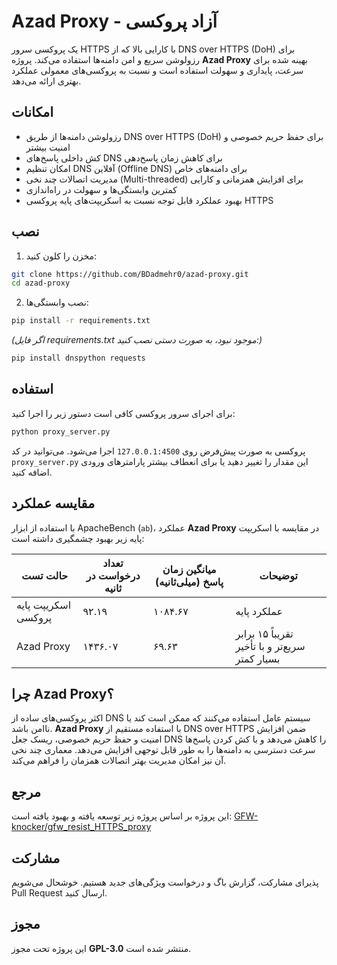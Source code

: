 # Azad Proxy - آزاد پروکسی

یک پروکسی سرور HTTPS با کارایی بالا که از DNS over HTTPS (DoH) برای رزولوشن سریع و امن دامنه‌ها استفاده می‌کند. پروژه **Azad Proxy** بهینه شده برای سرعت، پایداری و سهولت استفاده است و نسبت به پروکسی‌های معمولی عملکرد بهتری ارائه می‌دهد.


## امکانات

* رزولوشن دامنه‌ها از طریق DNS over HTTPS (DoH) برای حفظ حریم خصوصی و امنیت بیشتر
* کش داخلی پاسخ‌های DNS برای کاهش زمان پاسخ‌دهی
* امکان تنظیم DNS آفلاین (Offline DNS) برای دامنه‌های خاص
* مدیریت اتصالات چند نخی (Multi-threaded) برای افزایش همزمانی و کارایی
* کمترین وابستگی‌ها و سهولت در راه‌اندازی
* بهبود عملکرد قابل توجه نسبت به اسکریپت‌های پایه پروکسی HTTPS

## نصب

1. مخزن را کلون کنید:

```bash
git clone https://github.com/BDadmehr0/azad-proxy.git
cd azad-proxy
```

2. نصب وابستگی‌ها:
```bash
pip install -r requirements.txt
```

*(اگر فایل requirements.txt موجود نبود، به صورت دستی نصب کنید:)*

```bash
pip install dnspython requests
```

## استفاده

برای اجرای سرور پروکسی کافی است دستور زیر را اجرا کنید:

```bash
python proxy_server.py
```

پروکسی به صورت پیش‌فرض روی `127.0.0.1:4500` اجرا می‌شود. می‌توانید در کد `proxy_server.py` این مقدار را تغییر دهید یا برای انعطاف بیشتر پارامترهای ورودی اضافه کنید.


## مقایسه عملکرد

با استفاده از ابزار ApacheBench (`ab`)، عملکرد **Azad Proxy** در مقایسه با اسکریپت پایه زیر بهبود چشمگیری داشته است:

| حالت تست            | تعداد درخواست در ثانیه | میانگین زمان پاسخ (میلی‌ثانیه) | توضیحات                                        |
| ------------------- | ---------------------- | ------------------------------ | ---------------------------------------------- |
| اسکریپت پایه پروکسی | ۹۲.۱۹                  | ۱۰۸۴.۶۷                        | عملکرد پایه                                    |
| Azad Proxy          | ۱۴۳۶.۰۷                | ۶۹.۶۳                          | تقریباً ۱۵ برابر سریع‌تر و با تأخیر بسیار کمتر |


## چرا Azad Proxy؟

اکثر پروکسی‌های ساده از DNS سیستم عامل استفاده می‌کنند که ممکن است کند یا ناامن باشد. **Azad Proxy** با استفاده مستقیم از DNS over HTTPS ضمن افزایش امنیت و حفظ حریم خصوصی، ریسک جعل DNS را کاهش می‌دهد و با کش کردن پاسخ‌ها سرعت دسترسی به دامنه‌ها را به طور قابل توجهی افزایش می‌دهد. معماری چند نخی آن نیز امکان مدیریت بهتر اتصالات همزمان را فراهم می‌کند.

## مرجع

این پروژه بر اساس پروژه زیر توسعه یافته و بهبود یافته است:
[GFW-knocker/gfw\_resist\_HTTPS\_proxy](https://github.com/GFW-knocker/gfw_resist_HTTPS_proxy)

## مشارکت

پذیرای مشارکت، گزارش باگ و درخواست ویژگی‌های جدید هستیم. خوشحال می‌شویم Pull Request ارسال کنید.

## مجوز

این پروژه تحت مجوز **GPL-3.0** منتشر شده است.
